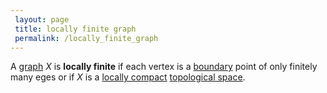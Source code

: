 ```yaml
---
 layout: page
 title: locally finite graph
 permalink: /locally_finite_graph
---
```

A [graph](https://defsmath.github.io/DefsMath/graph) $X$ is **locally finite** if each vertex is a [boundary](https://defsmath.github.io/DefsMath/boundary) point of only finitely many eges or if $X$ is a [locally compact](https://defsmath.github.io/DefsMath/locally_compact) [topological space](https://defsmath.github.io/DefsMath/topological_space). 


